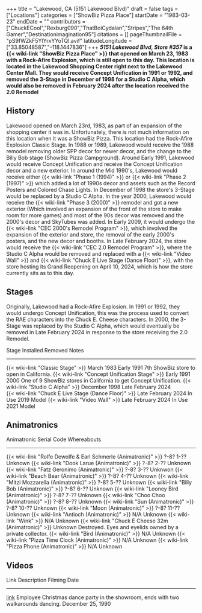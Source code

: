 +++
title = "Lakewood, CA (5151 Lakewood Blvd)"
draft = false
tags = ["Locations"]
categories = ["ShowBiz Pizza Place"]
startDate = "1983-03-23"
endDate = ""
contributors = ["ChuckECool","Rexburg090","ThatBoiCydalan","Stripes","The 64th Gamer","Destinationimagination95"]
citations = []
pageThumbnailFile = "pS9fWZkF5YlYrxYYoTQl.avif"
latitudeLongitude = ["33.85048587","-118.1447836"]
+++
***5151 Lakewood Blvd, Store #357* is a {{< wiki-link "ShowBiz Pizza Place" >}} that opened on March 23, 1983 with a Rock-Afire Explosion, which is still open to this day.
This location is located in the Lakewood Shopping Center right next to the Lakewood Center Mall. They would receive Concept Unification in 1991 or 1992, and removed the 3-Stage in December of 1998 for a Studio C Alpha, which would also be removed in February 2024 after the location received the 2.0 Remodel**

## History

Lakewood opened on March 23rd, 1983, as part of an expansion of the shopping center it was in. Unfortunately, there is not much information on this location when it was a ShowBiz Pizza. This location had the Rock-Afire Explosion Classic Stage. In 1988 or 1989, Lakewood would receive the 1988 remodel removing older SPP decor for newer decor, and the change to the Billy Bob stage (ShowBiz Pizza Campground). Around Early 1991, Lakewood would receive Concept Unification and receive the Concept Unification decor and a new exterior. In around the Mid 1990's, Lakewood would receive either {{< wiki-link "Phase 1 (1994)" >}} or {{< wiki-link "Phase 2 (1997)" >}} which added a lot of 1990s decor and assets such as the Record Posters and Colored Chase Lights. In December of 1998 the store's 3-Stage would be replaced by a Studio C Alpha. In the year 2000, Lakewood would receive the {{< wiki-link "Phase 3 (2000)" >}} remodel and got a new exterior (Which involved an expansion of the front of the store to make room for more games) and most of the 90s decor was removed and the 2000's decor and SkyTubes was added. In Early 2009, it would undergo the {{< wiki-link "CEC 2000's Remodel Program" >}}, which involved the expansion of the exterior and store, the removal of the early 2000's posters, and the new decor and booths. In Late February 2024, the store would receive the {{< wiki-link "CEC 2.0 Remodel Program" >}}, where the Studio C Alpha would be removed and replaced with a {{< wiki-link "Video Wall" >}} and {{< wiki-link "Chuck E Live Stage (Dance Floor)" >}}, with the store hosting its Grand Reopening on April 10, 2024, which is how the store currently sits as to this day.

## Stages

Originally, Lakewood had a Rock-Afire Explosion. In 1991 or 1992, they would undergo Concept Unification, this was the process used to convert the RAE characters into the Chuck E. Cheese characters. In 2000, the 3-Stage was replaced by the Studio C Alpha, which would eventually be removed in Late February 2024 in response to the store receiving the 2.0 Remodel.

  Stage                                                      Installed            Removed              Notes
  ---------------------------------------------------------- -------------------- -------------------- -------------------------------------------------------------------
  {{< wiki-link "Classic Stage" >}}                      March 1983           Early 1991           7th ShowBiz store to open in California.
  {{< wiki-link "Concept Unification Stage" >}}          Early 1991           2000                 One of 9 ShowBiz stores in California to get Concept Unification.
  {{< wiki-link "Studio C Alpha" >}}                     December 1998        Late February 2024   
  {{< wiki-link "Chuck E Live Stage (Dance Floor)" >}}   Late February 2024   In Use               2019 Model
  {{< wiki-link "Video Wall" >}}                         Late February 2024   In Use               2021 Model

## Animatronics

  Animatronic                                                           Serial Code   Whereabouts
  --------------------------------------------------------------------- ------------- -----------------------------------------------------------
  {{< wiki-link "Rolfe Dewolfe & Earl Schmerle (Animatronic)" >}}   ?-8? 1-??     Unknown
  {{< wiki-link "Dook Larue (Animatronic)" >}}                      ?-8? 2-??     Unknown
  {{< wiki-link "Fatz Geronimo (Animatronic)" >}}                   ?-8? 3-??     Unknwon
  {{< wiki-link "Beach Bear (Animatronic)" >}}                      ?-8? 4-??     Unknown
  {{< wiki-link "Mitzi Mozzarella (Animatronic)" >}}                ?-8? 5-??     Unknown
  {{< wiki-link "Billy Bob (Animatronic)" >}}                       ?-8? 6-??     Unknown
  {{< wiki-link "Looney Bird (Animatronic)" >}}                     ?-8? 7-??     Unknown
  {{< wiki-link "Choo Choo (Animatronic)" >}}                       ?-8? 8-??     Unknown
  {{< wiki-link "Sun (Animatronic)" >}}                             ?-8? 10-??    Unknown
  {{< wiki-link "Moon (Animatronic)" >}}                            ?-8? 11-??    Unknown
  {{< wiki-link "Antioch (Animatronic)" >}}                         N/A           Unknown
  {{< wiki-link "Wink" >}}                                          N/A           Unknown
  {{< wiki-link "Chuck E Cheese 32m (Animatronic)" >}}              Unknown       Destroyed. Eyes and eyelids owned by a private collector.
  {{< wiki-link "Bird (Animatronic)" >}}                            N/A           Unknown
  {{< wiki-link "Pizza Time Clock (Animatronic)" >}}                N/A           Unknown
  {{< wiki-link "Pizza Phone (Animatronic)" >}}                     N/A           Unknown

## Videos

  Link                                   Description                                                                          Filming Date
  -------------------------------------- ------------------------------------------------------------------------------------ -------------------
  [link](https://youtu.be/CjaoK2MI588)   Employee Christmas dance party in the showroom, ends with two walkarounds dancing.   December 25, 1990
